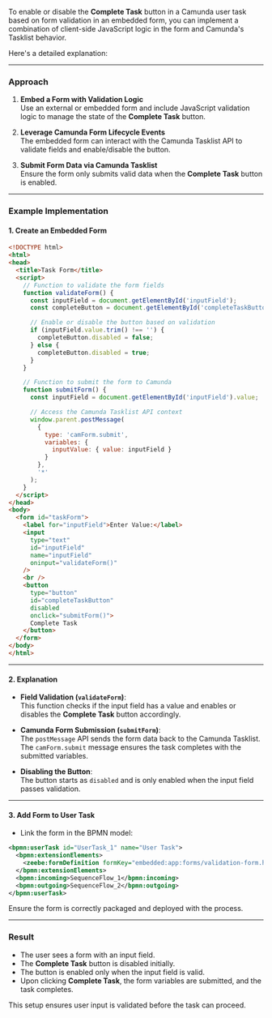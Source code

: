To enable or disable the **Complete Task** button in a Camunda user task based on form validation in an embedded form, you can implement a combination of client-side JavaScript logic in the form and Camunda's Tasklist behavior.

Here's a detailed explanation:

---

### **Approach**

1. **Embed a Form with Validation Logic**  
   Use an external or embedded form and include JavaScript validation logic to manage the state of the **Complete Task** button.

2. **Leverage Camunda Form Lifecycle Events**  
   The embedded form can interact with the Camunda Tasklist API to validate fields and enable/disable the button.

3. **Submit Form Data via Camunda Tasklist**  
   Ensure the form only submits valid data when the **Complete Task** button is enabled.

---

### **Example Implementation**

#### **1. Create an Embedded Form**

```html
<!DOCTYPE html>
<html>
<head>
  <title>Task Form</title>
  <script>
    // Function to validate the form fields
    function validateForm() {
      const inputField = document.getElementById('inputField');
      const completeButton = document.getElementById('completeTaskButton');

      // Enable or disable the button based on validation
      if (inputField.value.trim() !== '') {
        completeButton.disabled = false;
      } else {
        completeButton.disabled = true;
      }
    }

    // Function to submit the form to Camunda
    function submitForm() {
      const inputField = document.getElementById('inputField').value;

      // Access the Camunda Tasklist API context
      window.parent.postMessage(
        {
          type: 'camForm.submit',
          variables: {
            inputValue: { value: inputField }
          }
        },
        '*'
      );
    }
  </script>
</head>
<body>
  <form id="taskForm">
    <label for="inputField">Enter Value:</label>
    <input 
      type="text" 
      id="inputField" 
      name="inputField" 
      oninput="validateForm()" 
    />
    <br />
    <button 
      type="button" 
      id="completeTaskButton" 
      disabled 
      onclick="submitForm()">
      Complete Task
    </button>
  </form>
</body>
</html>
```

---

#### **2. Explanation**

- **Field Validation (`validateForm`)**:  
  This function checks if the input field has a value and enables or disables the **Complete Task** button accordingly.

- **Camunda Form Submission (`submitForm`)**:  
  The `postMessage` API sends the form data back to the Camunda Tasklist. The `camForm.submit` message ensures the task completes with the submitted variables.

- **Disabling the Button**:  
  The button starts as `disabled` and is only enabled when the input field passes validation.

---

#### **3. Add Form to User Task**

- Link the form in the BPMN model:

```xml
<bpmn:userTask id="UserTask_1" name="User Task">
  <bpmn:extensionElements>
    <zeebe:formDefinition formKey="embedded:app:forms/validation-form.html" />
  </bpmn:extensionElements>
  <bpmn:incoming>SequenceFlow_1</bpmn:incoming>
  <bpmn:outgoing>SequenceFlow_2</bpmn:outgoing>
</bpmn:userTask>
```

Ensure the form is correctly packaged and deployed with the process.

---

### **Result**

- The user sees a form with an input field.
- The **Complete Task** button is disabled initially.
- The button is enabled only when the input field is valid.
- Upon clicking **Complete Task**, the form variables are submitted, and the task completes.

This setup ensures user input is validated before the task can proceed.